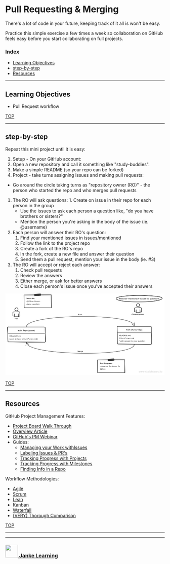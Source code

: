 # Pull Requesting & Merging


There's a lot of code in your future, keeping track of it all is won't be easy.

Practice this simple exercise a few times a week so collaboration on GitHub feels easy before you start collaborating on full projects.



 


### Index
* [Learning Objectives](#learning-objectives)
* [step-by-step](#step-by-step)
* [Resources](#resources)

-------------

## Learning Objectives

* Pull Request workflow

[TOP](#index)

---

## step-by-step


Repeat this mini project until it is easy:
1. Setup - On your GitHub account:
  1. Open a new repository and call it something like "study-buddies".
  2. Make a simple README (so your repo can be forked)
2. Project - take turns assigning issues and making pull requests:
  * Go around the circle taking turns as "repository owner (RO)" - the person who started the repo and who merges pull requests
  1. The RO will ask questions:
    1. Create on issue in their repo for each person in the group
      * Use the issues to ask each person a question like, "do you have brothers or sisters?"
      * Mention the person you're asking in the body of the issue (ie. @username)
  2. Each person will answer their RO's question:
      1. Find your mentioned issues in issues/mentioned
      2. Follow the link to the project repo
      3. Create a fork of the RO's repo
      4. In the fork, create a new file and answer their question
      5. Send them a pull request, mention your issue in the body (ie. #3)
  3. The RO will accept or reject each answer:
      1. Check pull requests
      2. Review the answers
      3. Either merge, or ask for better answers
      4. Close each person's issue once you've accepted their answers

![](./gh-chat-board.png)




[TOP](#index)


---

## Resources

GitHub Project Management Features:
* [Project Board Walk Through](https://medium.com/@dawsonbotsford/how-to-use-github-projects-aa15a8411b72)
* [Overview Article](https://www.lullabot.com/articles/managing-projects-with-github)
* [GitHub's PM Webinar](https://www.youtube.com/watch?v=6fByt0o4UYs)
* Guides:
  * [Managing your Work withIssues](https://help.github.com/articles/managing-your-work-with-issues/)
  * [Labeling Issues & PR's](https://help.github.com/articles/labeling-issues-and-pull-requests/)
  * [Tracking Progress with Projects](https://help.github.com/articles/tracking-the-progress-of-your-work-with-project-boards/)
  * [Tracking Progress with Milestones](https://help.github.com/articles/tracking-the-progress-of-your-work-with-milestones/)
  * [Finding Info in a Repo](https://help.github.com/articles/finding-information-in-a-repository/)


Workflow Methodologies:
* [Agile](https://www.visualstudio.com/learn/what-is-agile/)
* [Scrum](https://www.scrum.org/resources/what-is-scrum)
* [Lean](http://www.disciplinedagiledelivery.com/lean-principles/)
* [Kanban](https://www.sitepoint.com/how-why-to-use-the-kanban-methodology-for-software-development/)
* [Waterfall](https://airbrake.io/blog/sdlc/waterfall-model)
* [(VERY) Thorough Comparison](https://www.smartsheet.com/agile-vs-scrum-vs-waterfall-vs-kanban)


[TOP](#index)


___
___
### <a href="http://janke-learning.org" target="_blank"><img src="https://user-images.githubusercontent.com/18554853/50098409-22575780-021c-11e9-99e1-962787adaded.png" width="40" height="40"></img> Janke Learning</a>
